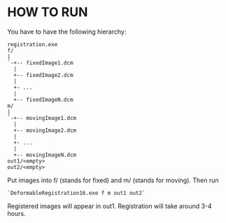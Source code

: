 # HOW TO RUN

You have to have the following hierarchy:

    registration.exe
    f/
    |
    `-+-- fixedImage1.dcm
      |
      +-- fixedImage2.dcm
      | 
      +- ...
      |
      +-- fixedImageN.dcm
    m/
    |
    `-+-- movingImage1.dcm
      |
      +-- movingImage2.dcm
      | 
      +- ...
      |
      +-- movingImageN.dcm
    out1/<empty>
    out2/<empty>
    
Put images into f/ (stands for fixed) and m/ (stands for moving).
Then run

    `DeformableRegistration16.exe f m out1 out2`
    
Registered images will appear in out1.
Registration will take around 3-4 hours. 